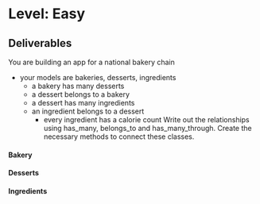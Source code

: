 # Level: Easy

## Deliverables
You are building an app for a national bakery chain
- your models are bakeries, desserts, ingredients
  - a bakery has many desserts
  - a dessert belongs to a bakery
  - a dessert has many ingredients
  - an ingredient belongs to a dessert
    - every ingredient has a calorie count
Write out the relationships using has_many, belongs_to and has_many_through. Create the necessary methods to connect these classes.

#### Bakery
<!-- - #ingredients
  - should return an array of ingredients for the bakery's desserts -->
<!-- - #desserts
  - should return an array of desserts the bakery makes -->
<!-- - #average_calories
  - should return a number totaling the average number of calories for the desserts sold at this bakery -->
<!-- - .all
  - should return an array of all bakeries -->
<!-- - #shopping_list -->
  <!-- - should return a string of names for ingredients for the bakery -->

#### Desserts
  <!-- - #ingredients
    - should return an array of ingredients for the dessert -->
  <!-- - #bakery
    - should return the bakery object for the dessert -->
  <!-- - #calories
    - should return a number totaling all the calories for all the ingredients included in that dessert -->
  <!-- - .all
    - should return an array of all desserts -->

#### Ingredients
  <!-- - #dessert
    - should return a dessert object for that ingredient -->
  <!-- - #bakery
    - should return the bakery object for the bakery that uses that ingredient -->
  <!-- - .all
    - should return an array of all ingredients -->
  <!-- - .find_all_by_name(ingredient)
    - should take a string argument return an array of all ingredients that include that string in their name
      - .find_all_by_name('chocolate') might return ['chocolate sprinkles', 'chocolate mousse', 'chocolate']
      - make sure you aren't just looking for exact matches (like 'chocolate' == 'chocolate') -->
